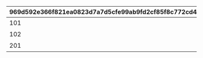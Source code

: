 |969d592e366f821ea0823d7a7d5cfe99ab9fd2cf85f8c772cd4ce682de202c32|901804d1e2f3d39b6561aa420cbd52fc8885bffac45f8ae2d3fbcfac2ff352dd|200f292df17ebd3239dd9f9eba80342d8b67a5fe0fd8dd1aad858067e050804c|a976cf4cd93f2c3a31b6d201618abf1dcd402a0807e0ecd411296b4f29cf9e1d|3e3a7cb676a4ce14f2f22d74490dd71b9a527f16287e4df933ca0449fba47fbe|314645158c8cdc7e2e7bb019f47f494e274e3e884d4a811557cc1587a22d87c0|
| --- | --- | --- | --- | --- | --- |
|101|10107009|初心者カテゴリ1||0|1|
|102|0|初心者カテゴリ2|メインストーリー第1部のミッション報酬を全て受け取ると解放。|101|1|
|201|0|復帰者カテゴリ1||0|2|